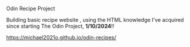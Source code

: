Odin Recipe Project

Building basic recipe website , using the HTML knowledge I've acquired since starting The Odin Project, **1/10/2024**!!

https://michael2021o.github.io/odin-recipes/
